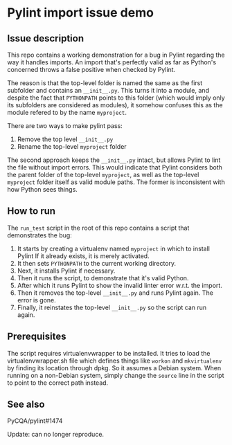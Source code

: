 # Pylint import issue demo
## Issue description

This repo contains a working demonstration for a bug in Pylint regarding the
way it handles imports. An import that's perfectly valid as far as Python's
concerned throws a false positive when checked by Pylint.

The reason is that the top-level folder is named the same as the first
subfolder and contains an `__init__.py`. This turns it into a module, and
despite the fact that `PYTHONPATH` points to this folder (which would imply
only its subfolders are considered as modules), it somehow confuses this
as the module refered to by the name `myproject`.

There are two ways to make pylint pass:

1. Remove the top level `__init__.py`
2. Rename the top-level `myproject` folder

The second approach keeps the `__init__.py` intact, but allows Pylint to lint
the file without import errors. This would indicate that Pylint considers both
the parent folder of the top-level `myproject`, as well as the top-level
`myproject` folder itself as valid module paths. The former is inconsistent
with how Python sees things.

## How to run

The `run_test` script in the root of this repo contains a script that
demonstrates the bug:

1. It starts by creating a virtualenv named `myproject` in which to install Pylint
   If it already exists, it is merely activated.
2. It then sets `PYTHONPATH` to the current working directory.
3. Next, it installs Pylint if necessary.
4. Then it runs the script, to demonstrate that it's valid Python.
5. After which it runs Pylint to show the invalid linter error w.r.t. the import.
6. Then it removes the top-level `__init__.py` and runs Pylint again. The error is gone.
7. Finally, it reinstates the top-level `__init__.py` so the script can run again.

## Prerequisites

The script requires virtualenvwrapper to be installed. It tries to load the
virtualenvwrapper.sh file which defines things like `workon` and `mkvirtualenv`
by finding its location through dpkg. So it assumes a Debian system. When
running on a non-Debian system, simply change the `source` line in the script
to point to the correct path instead.

## See also

PyCQA/pylint#1474

Update: can no longer reproduce.

